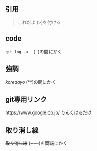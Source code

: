 ## 引用
> これだよ
 (>)を付ける

## code
`git log -a`
　(``)の間にかく
 
## 強調
*koredayo*
  (**)の間にかく
  
## git専用リンク
https://www.google.co.jp/
 りんくはるだけ

## 取り消し線
~~取り消し線~~
 (~~~)を両端にかく
